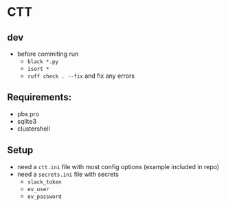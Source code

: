 # CTT

## dev
- before commiting run 
  - `black *.py`
  - `isort *`
  - `ruff check . --fix` and fix any errors
## Requirements:
- pbs pro
- sqlite3
- clustershell

## Setup
- need a `ctt.ini` file with most config options (example included in repo)
- need a `secrets.ini` file with secrets
  - `slack_token`
  - `ev_user`
  - `ev_password`
